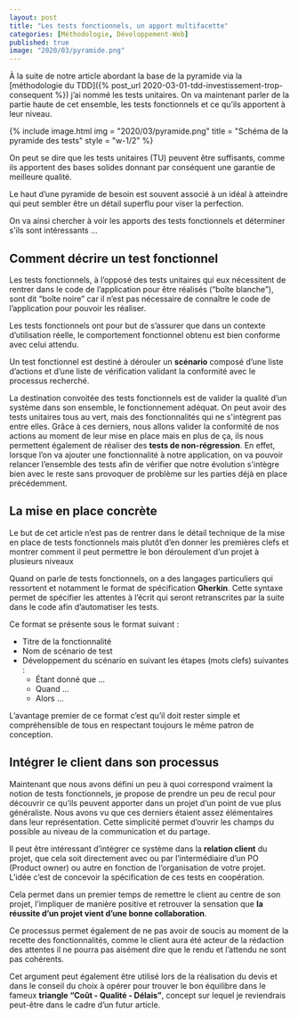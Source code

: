 ```yaml
---
layout: post
title: "Les tests fonctionnels, un apport multifacette"
categories: [Méthodologie, Développement-Web]
published: true
image: "2020/03/pyramide.png"
---
```


À la suite de notre article abordant la base de la pyramide via la [méthodologie du TDD]({% post_url 2020-03-01-tdd-investissement-trop-consequent %}) j’ai nommé les tests unitaires. On va maintenant parler de la partie haute de cet ensemble, les tests fonctionnels et ce qu’ils apportent à leur niveau. 

{% include image.html img = "2020/03/pyramide.png" title = "Schéma de la pyramide des tests" style = "w-1/2" %}

On peut se dire que les tests unitaires (TU) peuvent être suffisants, comme ils apportent des bases solides donnant par conséquent une garantie de meilleure qualité.

Le haut d’une pyramide de besoin est souvent associé à un idéal à atteindre qui peut sembler être un détail superflu pour viser la perfection. 

On va ainsi chercher à voir les apports des tests fonctionnels et déterminer s'ils sont intéressants ...

## Comment décrire un test fonctionnel 

Les tests fonctionnels, à l’opposé des tests unitaires qui eux nécessitent de rentrer dans le code de l’application pour être réalisés (“boîte blanche”), sont dit “boîte noire” car il n’est pas nécessaire de connaître le code de l’application pour pouvoir les réaliser. 

Les tests fonctionnels ont pour but de s’assurer que dans un contexte d’utilisation réelle, le comportement fonctionnel obtenu est bien conforme avec celui attendu.

Un test fonctionnel est destiné à dérouler un **scénario** composé d’une liste d’actions et d’une liste de vérification validant la conformité avec le processus recherché.

La destination convoitée des tests fonctionnels est de valider la qualité d’un système dans son ensemble, le fonctionnement adéquat. On peut avoir des tests unitaires tous au vert, mais des fonctionnalités qui ne s'intègrent pas entre elles. 
Grâce à ces derniers, nous allons valider la conformité de nos actions au moment de leur mise en place mais en plus de ça, ils nous permettent également de réaliser des **tests de non-régression**. En effet, lorsque l’on va ajouter une fonctionnalité à notre application, on va pouvoir relancer l’ensemble des tests afin de vérifier que notre évolution s'intègre bien avec le reste sans provoquer de problème sur les parties déjà en place précédemment. 

## La mise en place concrète

Le but de cet article n’est pas de rentrer dans le détail technique de la mise en place de tests fonctionnels mais plutôt d’en donner les premières clefs et montrer comment il peut permettre le bon déroulement d’un projet à plusieurs niveaux

Quand on parle de tests fonctionnels, on a des langages particuliers qui ressortent et notamment le format de spécification **Gherkin**.
Cette syntaxe permet de spécifier les attentes à l’écrit qui seront retranscrites par la suite dans le code afin d’automatiser les tests.

Ce format se présente sous le format suivant : 
* Titre de la fonctionnalité
* Nom de scénario de test
* Développement du scénario en suivant les étapes (mots clefs) suivantes :   
  * Étant donné que …
  * Quand …
  * Alors …

L’avantage premier de ce format c’est qu’il doit rester simple et compréhensible de tous en respectant toujours le même patron de conception. 

## Intégrer le client dans son processus

Maintenant que nous avons défini un peu à quoi correspond vraiment la notion de tests fonctionnels, je propose de prendre un peu de recul pour découvrir ce qu’ils peuvent apporter dans un projet d’un point de vue plus généraliste. 
Nous avons vu que ces derniers étaient assez élémentaires dans leur représentation.
Cette simplicité permet d’ouvrir les champs du possible au niveau de la communication et du partage. 

Il peut être intéressant d’intégrer ce système dans la **relation client** du projet, que cela soit directement avec ou par l’intermédiaire d’un PO (Product owner) ou autre en fonction de l’organisation de votre projet. 
L’idée c’est de concevoir la spécification de ces tests en coopération.

Cela permet dans un premier temps de remettre le client au centre de son projet, l’impliquer de manière positive et retrouver la sensation que **la réussite d’un projet vient d’une bonne collaboration**. 

Ce processus permet également de ne pas avoir de soucis au moment de la recette des fonctionnalités, comme le client aura été acteur de la rédaction des attentes il ne pourra pas aisément dire que le rendu et l’attendu ne sont pas cohérents. 

Cet argument peut également être utilisé lors de la réalisation du devis et dans le conseil du choix à opérer pour trouver le bon équilibre dans le fameux **triangle “Coût - Qualité - Délais”**, concept sur lequel je reviendrais peut-être dans le cadre d’un futur article. 


